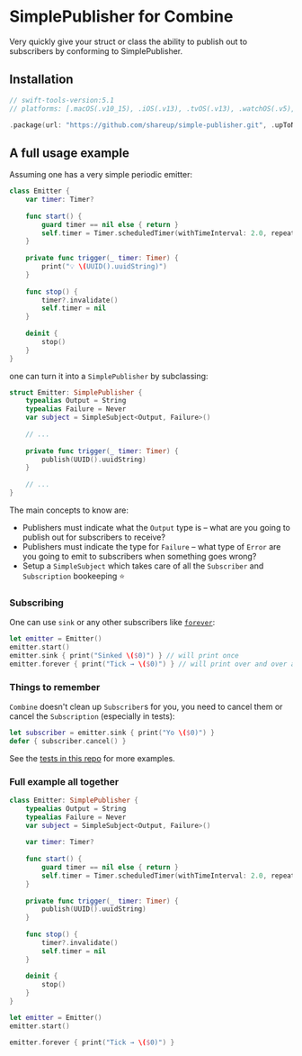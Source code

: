 # SimplePublisher for Combine

Very quickly give your struct or class the ability to publish out to subscribers by conforming to SimplePublisher.

## Installation

```swift
// swift-tools-version:5.1
// platforms: [.macOS(.v10_15), .iOS(.v13), .tvOS(.v13), .watchOS(.v5),],

.package(url: "https://github.com/shareup/simple-publisher.git", .upToNextMajor(from: "1.1.0")),
```

## A full usage example

Assuming one has a very simple periodic emitter: 

```swift
class Emitter {
    var timer: Timer?
    
    func start() {
        guard timer == nil else { return }
        self.timer = Timer.scheduledTimer(withTimeInterval: 2.0, repeats: true, block: trigger(_:))
    }
    
    private func trigger(_ timer: Timer) {
        print("💡 \(UUID().uuidString)")
    }
    
    func stop() {
        timer?.invalidate()
        self.timer = nil
    }
    
    deinit {
        stop()
    }
}
```

one can turn it into a `SimplePublisher` by subclassing:

```swift
struct Emitter: SimplePublisher {
    typealias Output = String
    typealias Failure = Never
    var subject = SimpleSubject<Output, Failure>()
    
    // ...
    
    private func trigger(_ timer: Timer) {
        publish(UUID().uuidString)
    }
    
    // ...
}
```

The main concepts to know are:

* Publishers must indicate what the `Output` type is – what are you going to publish out for subscribers to receive?
* Publishers must indicate the type for `Failure` – what type of `Error` are you going to emit to subscribers when something goes wrong?
* Setup a `SimpleSubject` which takes care of all the `Subscriber` and `Subscription` bookeeping ⭐️

### Subscribing

One can use `sink` or any other subscribers like [`forever`](https://github.com/shareup/forever):

```swift
let emitter = Emitter()
emitter.start()
emitter.sink { print("Sinked \($0)") } // will print once
emitter.forever { print("Tick → \($0)") } // will print over and over assuming forever is setup as a dependency
```

### Things to remember

`Combine` doesn't clean up `Subscriber`s for you, you need to cancel them or cancel the `Subscription` (especially in tests):

```swift
let subscriber = emitter.sink { print("Yo \($0)") }
defer { subscriber.cancel() }
```

See the [tests in this repo](https://github.com/shareup/simple-publisher/blob/master/Tests/SimplePublisherTests/SimplePublisherTests.swift) for more examples.

### Full example all together

```swift
class Emitter: SimplePublisher {
    typealias Output = String
    typealias Failure = Never
    var subject = SimpleSubject<Output, Failure>()
    
    var timer: Timer?
    
    func start() {
        guard timer == nil else { return }
        self.timer = Timer.scheduledTimer(withTimeInterval: 2.0, repeats: true, block: trigger(_:))
    }
    
    private func trigger(_ timer: Timer) {
        publish(UUID().uuidString)
    }
    
    func stop() {
        timer?.invalidate()
        self.timer = nil
    }
    
    deinit {
        stop()
    }
}

let emitter = Emitter()
emitter.start()

emitter.forever { print("Tick → \($0)") }
```
